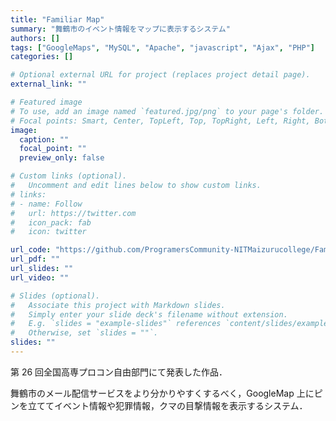```yaml
---
title: "Familiar Map"
summary: "舞鶴市のイベント情報をマップに表示するシステム"
authors: []
tags: ["GoogleMaps", "MySQL", "Apache", "javascript", "Ajax", "PHP"]
categories: []

# Optional external URL for project (replaces project detail page).
external_link: ""

# Featured image
# To use, add an image named `featured.jpg/png` to your page's folder.
# Focal points: Smart, Center, TopLeft, Top, TopRight, Left, Right, BottomLeft, Bottom, BottomRight.
image:
  caption: ""
  focal_point: ""
  preview_only: false

# Custom links (optional).
#   Uncomment and edit lines below to show custom links.
# links:
# - name: Follow
#   url: https://twitter.com
#   icon_pack: fab
#   icon: twitter

url_code: "https://github.com/ProgramersCommunity-NITMaizurucollege/FamiliarMap"
url_pdf: ""
url_slides: ""
url_video: ""

# Slides (optional).
#   Associate this project with Markdown slides.
#   Simply enter your slide deck's filename without extension.
#   E.g. `slides = "example-slides"` references `content/slides/example-slides.md`.
#   Otherwise, set `slides = ""`.
slides: ""
---
```


第 26 回全国高専プロコン自由部門にて発表した作品．

舞鶴市のメール配信サービスをより分かりやすくするべく，GoogleMap 上にピンを立ててイベント情報や犯罪情報，クマの目撃情報を表示するシステム．
